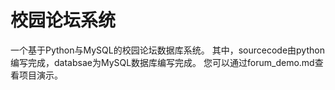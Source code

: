 # 校园论坛系统
一个基于Python与MySQL的校园论坛数据库系统。
其中，sourcecode由python编写完成，databsae为MySQL数据库编写完成。
您可以通过forum_demo.md查看项目演示。
